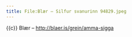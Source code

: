 ```yaml
---
title: File:Blær – Silfur svanurinn 94829.jpeg
---
```


{{c}} Blær – http://blaer.is/grein/amma-sigga